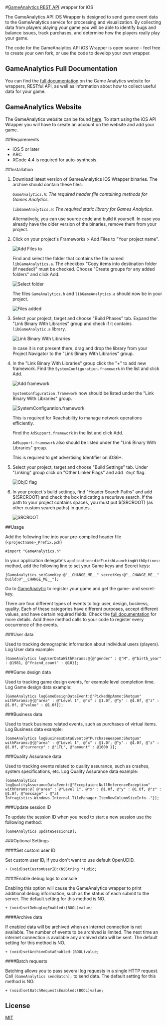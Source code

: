 #[GameAnalytics REST API](http://support.gameanalytics.com/forums/21598176-The-REST-API) wrapper for iOS


The GameAnalytics API iOS Wrapper is designed to send game event data to the GameAnalytics service for processing and visualization. By collecting data from players playing your game you will be able to identify bugs and balance issues, track purchases, and determine how the players really play your game.

The code for the GameAnalytics API iOS Wrapper is open source - feel free to create your own fork, or use the code to develop your own wrapper.

## GameAnalytics Full Documentation

You can find the [full documentation](http://support.gameanalytics.com/forums) on the Game Analytics website for wrappers, RESTful API, as well as information about how to collect useful data for your game.

## GameAnalytics Website

The GameAnalytics website can be found [here](http://www.gameanalytics.com/).
To start using the iOS API Wrapper you will have to create an account on the website and add your game.


##Requirements

- iOS 5 or later
- ARC
- XCode 4.4 is required for auto-synthesis.

##Installation

1. Download latest version of GamesAnalytics iOS Wrapper binaries.
	The archive should contain these files:

	*`GameAnalytics.h`: The required header file containing methods for Games Analytics.*
	
	*`libGameAnalytics.a`: The required static library for Games Analytics.*
	
	Alternatively, you can use source code and build it yourself. 
	In case you already have the older version of the binaries, remove them from your project.

2. Click on your project's Frameworks > Add Files to "Your project name".

	![Add Files to](https://github.com/GameAnalytics/GA-iOS-SDK/raw/master/Screenshots/addfiles.png)
	
	Find and select the folder that contains the file named `libGameAnalytics.a`.
	The checkbox "Copy items into destination folder (if needed)" must be checked.
	Choose "Create groups for any added folders" and click Add.  
	
	![Select folder](https://github.com/GameAnalytics/GA-iOS-SDK/raw/master/Screenshots/selectfolder.png)
	
	The files `GameAnalytics.h` and `libGameAnalytics.a` should now be in your project.
	
	![Files added](https://github.com/GameAnalytics/GA-iOS-SDK/raw/master/Screenshots/filesadded.png)

3. Select your project, target and choose "Build Phases" tab.
	Expand the "Link Binary With Libraries" group and check if it contains `libGameAnalytic.a` library.
	
	![Link Binary With Libraries](https://github.com/GameAnalytics/GA-iOS-SDK/raw/master/Screenshots/linkbinary.png)
	
	In case it is not present there, drag and drop the library from your Project Navigator to the "Link Binary With Libraries" group.

4. In the "Link Binary With Libraries" group click the "+" to add new framework.
	Find the `SystemConfiguration.framework` in the list and click Add.
	
	![Add framework](https://github.com/GameAnalytics/GA-iOS-SDK/raw/master/Screenshots/addframework.png)
	
	`SystemConfiguration.framework` now should be listed under the "Link Binary With Libraries" group.
	
	![SystemConfiguration.framework](https://github.com/GameAnalytics/GA-iOS-SDK/raw/master/Screenshots/systemconfig.png)
	
	This is required for Reachability to manage network operations efficiently.
	
	Find the `AdSupport.framework` in the list and click Add.
	
	`AdSupport.framework` also should be listed under the "Link Binary With Libraries" group.
	
	This is required to get advertising Identifier on iOS6+.

5. Select your project, target and choose "Build Settings" tab.
	Under "Linking" group click on "Other Linker Flags" and add `-ObjC` flag. 
	
	![ObjC flag](https://github.com/GameAnalytics/GA-iOS-SDK/raw/master/Screenshots/objc.png)
	
6. In your project's build settings, find "Header Search Paths" and add $(SRCROOT) and check the box indicating a recurisve search.
	If the path to your project contains spaces, you must put $(SRCROOT) (as other custom search paths) in quotes.

	![SRCROOT](https://github.com/GameAnalytics/GA-iOS-SDK/raw/master/Screenshots/srcroot.png)

##Usage

Add the following line into your pre-compiled header file (`<projectname>_Prefix.pch`) 

    #import "GameAnalytics.h"

In your application delegate's `application:didFinishLaunchingWithOptions:` method, add the following line to set your Game keys and Secret keys:

    [GameAnalytics setGameKey:@"__CHANGE_ME__" secretKey:@"__CHANGE_ME__" build:@"__CHANGE_ME__"];

Go to [GameAnalytic](http://www.gameanalytics.com) to register your game and get the game- and secret-key.

There are four different types of events to log: user, design, business, quality.
Each of these categories have different purposes, accept different values, and have certain required fields. 
Check the [full documentation](http://support.gameanalytics.com/forums) for more details. 
Add these method calls to your code to register every occurrence of the events.

###User data

Used to tracking demographic information about individual users (players). 
Log User data example:

    [GameAnalytics logUserDataWithParams:@{@"gender" : @"M", @"birth_year" : @1981, @"friend_count" : @10}];

###Game design data

Used to tracking game design events, for example level completion time.
Log Game design data example:

    [GameAnalytics logGameDesignDataEvent:@"PickedUpAmmo:Shotgun" withParams:@{@"area" : @"Level 1", @"x" : @1.0f, @"y" : @1.0f, @"z" : @1.0f, @"value" : @1.0f}];

###Business data

Used to track business related events, such as purchases of virtual items.
Log Business data example:

    [GameAnalytics logBusinessDataEvent:@"PurchaseWeapon:Shotgun" withParams:@{@"area" : @"Level 1", @"x" : @1.0f, @"y" : @1.0f, @"z" : @1.0f, @"currency" : @"LTL", @"amount" : @1000 }];

###Quality Assurance data

Used to tracking events related to quality assurance, such as crashes, system specifications, etc.
Log Quality Assurance data example:

    [GameAnalytics logQualityAssuranceDataEvent:@"Exceptaion:NullReferenceException" withParams:@{ @"area" : @"Level 1", @"x" : @1.0f, @"y" : @1.0f, @"z" : @1.0f, @"message" : @"at Infragistics.Windows.Internal.TileManager.ItemRowColumnSizeInfo.."}];

###Update session ID

To update the session ID when you need to start a new session use the following method:     

    [GameAnalytics updateSessionID];
    
    
###Optional Settings

####Set custom user ID

Set custom user ID, if you don't want to use default OpenUDID.

	+ (void)setCustomUserID:(NSString *)udid;

####Enable debug logs to console

Enabling this option will cause the GameAnalytics wrapper to print additional debug information, such as the status of each submit to the server.
The default setting for this method is NO.

	+ (void)setDebugLogEnabled:(BOOL)value;

####Archive data

If enabled data will be archived when an internet connection is not available.
The number of events to be archived is limited.
The next time an internet connection is available any archived data will be sent.
The default setting for this method is NO.

	+ (void)setArchiveDataEnabled:(BOOL)value;
	
####Batch requests

Batching allows you to pass several log requests in a single HTTP request.
Call `[GameAnalytics sendBatch];` to send data.
The default setting for this method is NO.

	+ (void)setBatchRequestsEnabled:(BOOL)value;
	
## License

[MIT](http://opensource.org/licenses/MIT)
